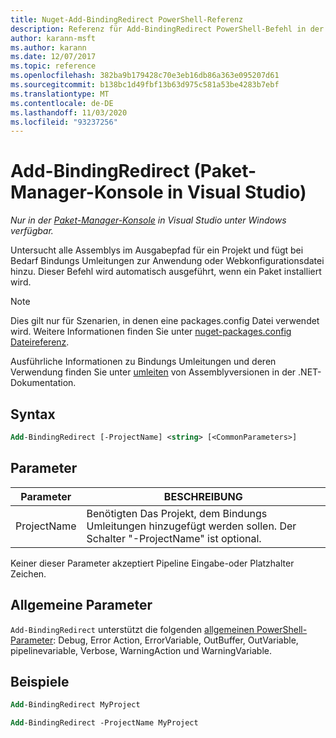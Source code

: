 ```yaml
---
title: Nuget-Add-BindingRedirect PowerShell-Referenz
description: Referenz für Add-BindingRedirect PowerShell-Befehl in der nuget-Paket-Manager-Konsole in Visual Studio.
author: karann-msft
ms.author: karann
ms.date: 12/07/2017
ms.topic: reference
ms.openlocfilehash: 382ba9b179428c70e3eb16db86a363e095207d61
ms.sourcegitcommit: b138bc1d49fbf13b63d975c581a53be4283b7ebf
ms.translationtype: MT
ms.contentlocale: de-DE
ms.lasthandoff: 11/03/2020
ms.locfileid: "93237256"
---
```

# <a name="add-bindingredirect-package-manager-console-in-visual-studio"></a>Add-BindingRedirect (Paket-Manager-Konsole in Visual Studio)

*Nur in der [Paket-Manager-Konsole](../../consume-packages/install-use-packages-powershell.md) in Visual Studio unter Windows verfügbar.*

Untersucht alle Assemblys im Ausgabepfad für ein Projekt und fügt bei Bedarf Bindungs Umleitungen zur Anwendung oder Webkonfigurationsdatei hinzu. Dieser Befehl wird automatisch ausgeführt, wenn ein Paket installiert wird.

> [!NOTE]
> Dies gilt nur für Szenarien, in denen eine packages.config Datei verwendet wird. Weitere Informationen finden Sie unter [nuget-packages.config Dateireferenz](~/reference/packages-config.md).

Ausführliche Informationen zu Bindungs Umleitungen und deren Verwendung finden Sie unter [umleiten](/dotnet/framework/configure-apps/redirect-assembly-versions) von Assemblyversionen in der .NET-Dokumentation.

## <a name="syntax"></a>Syntax

```ps
Add-BindingRedirect [-ProjectName] <string> [<CommonParameters>]
```

## <a name="parameters"></a>Parameter

| Parameter | BESCHREIBUNG |
| --- | --- |
| ProjectName | Benötigten Das Projekt, dem Bindungs Umleitungen hinzugefügt werden sollen. Der Schalter "-ProjectName" ist optional. |

Keiner dieser Parameter akzeptiert Pipeline Eingabe-oder Platzhalter Zeichen.

## <a name="common-parameters"></a>Allgemeine Parameter

`Add-BindingRedirect` unterstützt die folgenden [allgemeinen PowerShell-Parameter](/powershell/module/microsoft.powershell.core/about/about_commonparameters): Debug, Error Action, ErrorVariable, OutBuffer, OutVariable, pipelinevariable, Verbose, WarningAction und WarningVariable.

## <a name="examples"></a>Beispiele

```ps
Add-BindingRedirect MyProject

Add-BindingRedirect -ProjectName MyProject
```